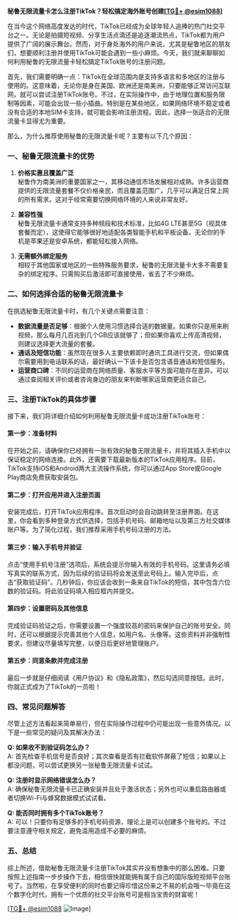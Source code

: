 **秘鲁无限流量卡怎么注册TikTok？轻松搞定海外账号创建[[TG💪+ @esim1088](https://t.me/s/esim1088)]**

在当今这个网络高度发达的时代，TikTok已经成为全球年轻人追捧的热门社交平台之一。无论是拍摄短视频、分享生活点滴还是追逐潮流热点，TikTok都为用户提供了广阔的展示舞台。然而，对于身处海外的用户来说，尤其是秘鲁地区的朋友们，想要顺利注册并使用TikTok可能会遇到一些小麻烦。今天，我们就来聊聊如何利用秘鲁的无限流量卡轻松搞定TikTok账号的注册问题。

首先，我们需要明确一点：TikTok在全球范围内是支持多语言和多地区的注册与使用的。这意味着，无论你是身在美国、欧洲还是南美洲，只要能够正常访问互联网，就可以尝试注册TikTok账号。不过，在实际操作中，由于地理位置和服务限制等因素，可能会出现一些小插曲。特别是在某些地区，如果网络环境不稳定或者没有合适的本地SIM卡支持，就可能会影响注册流程。因此，选择一张适合的无限流量卡显得尤为重要。

那么，为什么推荐使用秘鲁的无限流量卡呢？主要有以下几个原因：

### **一、秘鲁无限流量卡的优势**
1. **价格实惠且覆盖广泛**  
   秘鲁作为南美洲的重要国家之一，其移动通信市场发展相对成熟。许多运营商提供的无限流量套餐不仅价格亲民，而且覆盖范围广，几乎可以满足日常上网的所有需求。这对于经常需要切换网络环境的人来说非常友好。

2. **兼容性强**  
   秘鲁无限流量卡通常支持多种频段和技术标准，比如4G LTE甚至5G（视具体套餐而定），这使得它能够很好地适配各类智能手机和平板设备。无论你的手机是苹果还是安卓系统，都能轻松接入网络。

3. **无需额外绑定服务**  
   相较于其他国家或地区的一些特殊服务要求，秘鲁的无限流量卡大多不需要复杂的绑定程序。只需购买后激活即可直接使用，省去了不少麻烦。

### **二、如何选择合适的秘鲁无限流量卡**
在挑选秘鲁无限流量卡时，有几个关键点需要注意：
- **数据流量是否足够**：根据个人使用习惯选择合适的数据量。如果你只是用来刷视频，那么每月几百兆到几个GB应该就够了；但如果你喜欢上传高清视频，则建议选择更大流量的套餐。
- **通话及短信功能**：虽然现在很多人主要依赖即时通讯工具进行交流，但如果偶尔需要用到电话联系的话，最好确认一下该卡是否包含语音通话和短信服务。
- **运营商口碑**：不同的运营商在网络质量、客服水平等方面可能存在差异。可以通过查阅相关评价或者咨询身边的朋友来判断哪家运营商更适合自己。

### **三、注册TikTok的具体步骤**
接下来，我们将详细介绍如何利用秘鲁无限流量卡成功注册TikTok账号：

#### **第一步：准备材料**
在开始之前，请确保你已经拥有一张有效的秘鲁无限流量卡，并将其插入手机中以保证稳定的网络连接。此外，还需要下载最新版本的TikTok应用程序。目前，TikTok支持iOS和Android两大主流操作系统，你可以通过App Store或Google Play商店免费获取安装包。

#### **第二步：打开应用并进入注册页面**
安装完成后，打开TikTok应用程序。首次启动时会自动跳转至注册界面。在这里，你会看到多种登录方式供选择，包括手机号码、邮箱地址以及第三方社交媒体账户等。为了简化过程，我们推荐采用手机号码注册的方法。

#### **第三步：输入手机号并验证**
点击“使用手机号注册”选项后，系统会提示你输入有效的手机号码。这里请务必填写真实的联系方式，因为后续的验证码将会发送至此号码上。输入完毕后，点击“获取验证码”。几秒钟后，你应该会收到一条来自TikTok的短信，其中包含六位数的验证码。将此验证码填入相应框内并提交。

#### **第四步：设置密码及其他信息**
完成验证码验证之后，你需要设置一个强度较高的密码来保护自己的账号安全。同时，还可以根据提示完善其他个人信息，如用户名、头像等。这些资料并非强制性要求，但建议尽量填写完整，以便日后更好地管理账户。

#### **第五步：同意条款并完成注册**
最后一步就是仔细阅读《用户协议》和《隐私政策》，然后勾选同意按钮。此时，你就正式成为了TikTok的一员啦！

### **四、常见问题解答**
尽管上述方法看起来简单易行，但在实际操作过程中仍可能出现一些意外情况。以下是一些常见的疑问及其解决办法：

**Q: 如果收不到验证码怎么办？**  
A: 首先检查手机信号是否良好；其次查看是否有拦截软件屏蔽了短信；如果以上都没问题，可以尝试更换另一张秘鲁无限流量卡试试。

**Q: 注册时显示网络错误怎么办？**  
A: 确保秘鲁无限流量卡已正确安装并且处于激活状态；另外也可以重启路由器或者切换Wi-Fi与蜂窝数据模式试试看。

**Q: 能否同时拥有多个TikTok账号？**  
A: 可以！只要你有足够多的手机号码资源，理论上是可以创建多个账号的。不过要注意遵守相关规定，避免滥用造成不必要的麻烦。

### **五、总结**
综上所述，借助秘鲁无限流量卡注册TikTok其实并没有想象中的那么困难。只要按照上述指南一步步操作下去，相信很快就能拥有属于自己的国际版短视频平台账号了。当然啦，在享受便利的同时也要记得珍惜这份来之不易的机会哦～毕竟在这个数字化时代，拥有一个优质的社交平台账号可是相当宝贵的财富呢！

[[TG💪+ @esim1088](https://t.me/s/esim1088) ![Image](https://i.postimg.cc/4NQfJmqS/Snipaste-2025-05-13-00-14-12.png)]